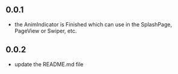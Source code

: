 ## 0.0.1

* the AnimIndicator is Finished which can use in the SplashPage, PageView or Swiper, etc.

## 0.0.2

* update the README.md file